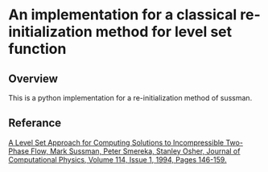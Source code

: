 # An implementation for a classical re-initialization method for level set function

## Overview
This is a python implementation for a re-initialization method of sussman.

## Referance

[A Level Set Approach for Computing Solutions to Incompressible Two-Phase Flow, Mark Sussman, Peter Smereka, Stanley Osher, Journal of Computational Physics, Volume 114, Issue 1, 1994, Pages 146-159.](<https://doi.org/10.1006/jcph.1994.1155>)

